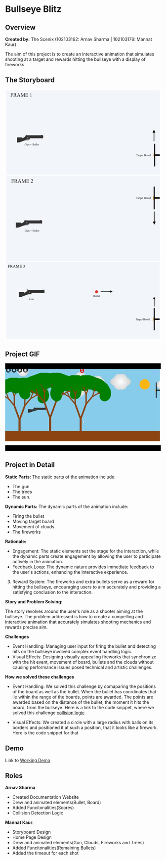 # Bullseye Blitz


## Overview
**Created by:** The Scenix (102103162: Arnav Sharma | 102103176: Mannat Kaur)

The aim of this project is to create an interactive animation 
that simulates shooting at a target and rewards hitting the 
bullseye with a display of fireworks. 

## The Storyboard
![storyboard](<image.jpg>)

## Project GIF
![GIF](CG_Demo.gif)

## Project in Detail

**Static Parts:** 
The static parts of the animation include:
- The gun
- The trees
- The sun.

**Dynamic Parts:** 
The dynamic parts of the animation include:
- Firing the bullet
- Moving target board
- Movement of clouds 
- The fireworks

**Rationale:**
- Engagement: The static elements set the stage for the 
interaction, while the dynamic parts create engagement 
by allowing the user to participate actively in the animation.
- Feedback Loop: The dynamic nature provides immediate feedback
to the user's actions, enhancing the interactive experience.
3. Reward System: The fireworks and extra bullets serve as a 
reward for hitting the bullseye, encouraging users to aim 
accurately and providing a satisfying conclusion to the interaction.

**Story and Problem Solving:**

The story revolves around the user's role as a shooter aiming 
at the bullseye. The problem addressed is how to create a compelling 
and interactive animation that accurately simulates shooting mechanics 
and rewards precise aim. 

**Challenges**
- Event Handling: Managing user input for firing the bullet and 
detecting hits on the bullseye involved complex event handling logic.
- Visual Effects: Designing visually appealing fireworks that 
synchronize with the hit event, movement of board, bullets and the clouds
without causing performance issues posed technical and artistic challenges.

**How we solved these challenges**
- Event Handling: We solved this challenge by comaparing the positions of 
the board as well as the bullet. When the bullet has coordinates that lie 
within the range of the boards, points are awarded. The points are awarded 
based on the distance of the bullet, the moment it hits the board, from the 
bullseye. Here is a link to the code snippet, where we solved this challenge
[collision logic](https://github.com/arnavroh45/Bullseye_Blitz/blob/arnav/demo/script.js#L317-L322)

- Visual Effects: We created a circle with a large radius with balls on 
its borders and positioned it at such a position, that it looks like a firework.
Here is the code snippet for that

## Demo ##

Link to [Working Demo](./demo)

## Roles ##

**Arnav Sharma** 
- Created Documentation Website
- Drew and animated elements(Bullet, Board) 
- Added Funcitonalities(Scores)
- Collision Detection Logic

**Mannat Kaur**: 
- Storyboard Design
- Home Page Design
- Drew and animated elements(Gun, Clouds, Fireworks and Trees) 
- Added Funcitonalities(Remaining Bullets)
- Added the timeout for each shot
